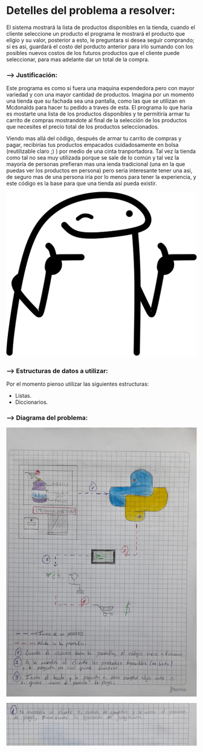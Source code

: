 # Detelles del problema a resolver:
El sistema mostrará la lista de productos disponibles en la tienda, cuando el cliente seleccione un producto el programa le mostrará el producto que eligio y su valor, posterior a esto, le preguntara si desea seguir comprando; si es asi, guardará el costo del porducto anterior para irlo sumando con los posibles nuevos costos de los futuros productos que el cliente puede seleccionar, para mas adelante dar un total de la compra.

### --> Justificación:
Este programa es como si fuera una maquina expendedora pero con mayor variedad y con una mayor cantidad de productos.
Imagina por un momento una tienda que su fachada sea una pantalla, como las que se utilizan en Mcdonalds para hacer tu pedido a traves de esta. El programa lo que haria es mostarte una lista de los productos disponibles y te permitiría armar tu carrito de compras mostrandote al final de la selección de los productos que necesites el precio total de los productos seleccionados.

Viendo mas allá del código, después de armar tu carrito de compras y pagar, recibirías tus productos empacados cuidadosamente en bolsa (reutilizable claro ;) ) por medio de una cinta tranportadora. Tal vez la tienda como tal no sea muy utilizada porque se sale de lo común y tal vez la mayoría de personas prefieran mas una ienda tradicional (una en la que puedas ver los productos en persona) pero seria interesante tener una asi, de seguro mas de una persona iría por lo menos para tener la experiencia, y este código es la base para que una tienda así pueda existir.

![alt text](Imagenes/flork.png) 

### --> Estructuras de datos a utilizar:

Por el momento pienso utilizar las siguientes estructuras:

- Listas.
- Diccionarios.

### --> Diagrama del problema:

![alt text](Imagenes/Diagrama1.jpeg)

![alt text](Imagenes/Diagrama2.jpeg)